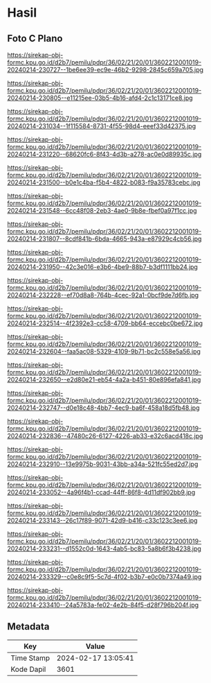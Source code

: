 # Hasil

## Foto C Plano

https://sirekap-obj-formc.kpu.go.id/d2b7/pemilu/pdpr/36/02/21/20/01/3602212001019-20240214-230727--1be6ee39-ec9e-46b2-9298-2845c659a705.jpg

https://sirekap-obj-formc.kpu.go.id/d2b7/pemilu/pdpr/36/02/21/20/01/3602212001019-20240214-230805--e11215ee-03b5-4b16-afd4-2c1c13171ce8.jpg

https://sirekap-obj-formc.kpu.go.id/d2b7/pemilu/pdpr/36/02/21/20/01/3602212001019-20240214-231034--1f115584-8731-4f55-98d4-eeef33d42375.jpg

https://sirekap-obj-formc.kpu.go.id/d2b7/pemilu/pdpr/36/02/21/20/01/3602212001019-20240214-231220--68620fc6-8f43-4d3b-a278-ac0e0d89935c.jpg

https://sirekap-obj-formc.kpu.go.id/d2b7/pemilu/pdpr/36/02/21/20/01/3602212001019-20240214-231500--b0e1c4ba-f5b4-4822-b083-f9a35783cebc.jpg

https://sirekap-obj-formc.kpu.go.id/d2b7/pemilu/pdpr/36/02/21/20/01/3602212001019-20240214-231548--6cc48f08-2eb3-4ae0-9b8e-fbef0a97f1cc.jpg

https://sirekap-obj-formc.kpu.go.id/d2b7/pemilu/pdpr/36/02/21/20/01/3602212001019-20240214-231807--8cdf841b-6bda-4665-943a-e87929c4cb56.jpg

https://sirekap-obj-formc.kpu.go.id/d2b7/pemilu/pdpr/36/02/21/20/01/3602212001019-20240214-231950--42c3e016-e3b6-4be9-88b7-b3df1111bb24.jpg

https://sirekap-obj-formc.kpu.go.id/d2b7/pemilu/pdpr/36/02/21/20/01/3602212001019-20240214-232228--ef70d8a8-764b-4cec-92a1-0bcf9de7d6fb.jpg

https://sirekap-obj-formc.kpu.go.id/d2b7/pemilu/pdpr/36/02/21/20/01/3602212001019-20240214-232514--4f2392e3-cc58-4709-bb64-eccebc0be672.jpg

https://sirekap-obj-formc.kpu.go.id/d2b7/pemilu/pdpr/36/02/21/20/01/3602212001019-20240214-232604--faa5ac08-5329-4109-9b71-bc2c558e5a56.jpg

https://sirekap-obj-formc.kpu.go.id/d2b7/pemilu/pdpr/36/02/21/20/01/3602212001019-20240214-232650--e2d80e21-eb54-4a2a-b451-80e896efa841.jpg

https://sirekap-obj-formc.kpu.go.id/d2b7/pemilu/pdpr/36/02/21/20/01/3602212001019-20240214-232747--d0e18c48-4bb7-4ec9-ba6f-458a18d5fb48.jpg

https://sirekap-obj-formc.kpu.go.id/d2b7/pemilu/pdpr/36/02/21/20/01/3602212001019-20240214-232836--47480c26-6127-4226-ab33-e32c6acd418c.jpg

https://sirekap-obj-formc.kpu.go.id/d2b7/pemilu/pdpr/36/02/21/20/01/3602212001019-20240214-232910--13e9975b-9031-43bb-a34a-521fc55ed2d7.jpg

https://sirekap-obj-formc.kpu.go.id/d2b7/pemilu/pdpr/36/02/21/20/01/3602212001019-20240214-233052--4a96f4b1-ccad-44ff-86f8-4d11df902bb9.jpg

https://sirekap-obj-formc.kpu.go.id/d2b7/pemilu/pdpr/36/02/21/20/01/3602212001019-20240214-233143--26c17f89-9071-42d9-b416-c33c123c3ee6.jpg

https://sirekap-obj-formc.kpu.go.id/d2b7/pemilu/pdpr/36/02/21/20/01/3602212001019-20240214-233231--d1552c0d-1643-4ab5-bc83-5a8b6f3b4238.jpg

https://sirekap-obj-formc.kpu.go.id/d2b7/pemilu/pdpr/36/02/21/20/01/3602212001019-20240214-233329--c0e8c9f5-5c7d-4f02-b3b7-e0c0b7374a49.jpg

https://sirekap-obj-formc.kpu.go.id/d2b7/pemilu/pdpr/36/02/21/20/01/3602212001019-20240214-233410--24a5783a-fe02-4e2b-84f5-d28f796b204f.jpg


## Metadata

| Key        | Value               |
| ---------- | ------------------- |
| Time Stamp | 2024-02-17 13:05:41 |
| Kode Dapil | 3601                |



